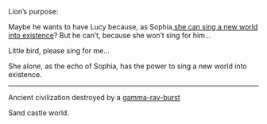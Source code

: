 Lion’s purpose:

Maybe he wants to have Lucy because, as Sophia,[she can sing a new world into existence](/p/4f10d741d1b949dda6606a9af27b0225)? But he can’t, because she won’t sing for him…

Little bird, please sing for me…

She alone, as the echo of Sophia, has the power to sing a new world into existence.

***

Ancient civilization destroyed by a [gamma-ray-burst](https://en.wikipedia.org/wiki/Gamma-ray_burst)

Sand castle world.
